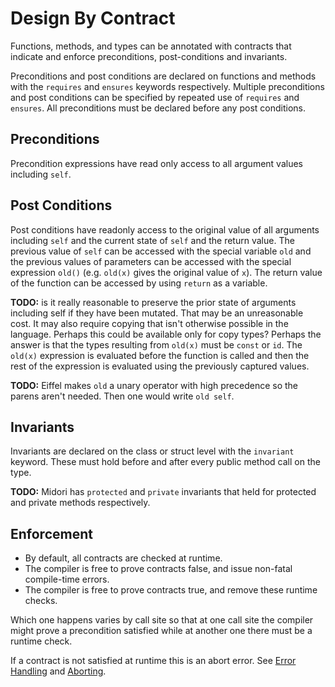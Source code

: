 # Design By Contract

Functions, methods, and types can be annotated with contracts that indicate and enforce
preconditions, post-conditions and invariants.

Preconditions and post conditions are declared on functions and methods with the `requires` and
`ensures` keywords respectively. Multiple preconditions and post conditions can be specified by
repeated use of `requires` and `ensures`. All preconditions must be declared before any post
conditions.

## Preconditions

Precondition expressions have read only access to all argument values including `self`.

## Post Conditions

Post conditions have readonly access to the original value of all arguments including `self` and the
current state of `self` and the return value. The previous value of `self` can be accessed with the
special variable `old` and the previous values of parameters can be accessed with the special
expression `old()` (e.g. `old(x)` gives the original value of `x`). The return value of the function
can be accessed by using `return` as a variable.

**TODO:** is it really reasonable to preserve the prior state of arguments including self if they
have been mutated. That may be an unreasonable cost. It may also require copying that isn't
otherwise possible in the language. Perhaps this could be available only for copy types? Perhaps the
answer is that the types resulting from `old(x)` must be `const` or `id`. The `old(x)` expression is
evaluated before the function is called and then the rest of the expression is evaluated using the
previously captured values.

**TODO:** Eiffel makes `old` a unary operator with high precedence so the parens aren't needed. Then
one would write `old self`.

## Invariants

Invariants are declared on the class or struct level with the `invariant` keyword. These must hold
before and after every public method call on the type.

**TODO:** Midori has `protected` and `private` invariants that held for protected and private
methods respectively.

## Enforcement

* By default, all contracts are checked at runtime.
* The compiler is free to prove contracts false, and issue non-fatal compile-time errors.
* The compiler is free to prove contracts true, and remove these runtime checks.

Which one happens varies by call site so that at one call site the compiler might prove a
precondition satisfied while at another one there must be a runtime check.

If a contract is not satisfied at runtime this is an abort error. See [Error
Handling](error-handling.md) and [Aborting](aborting.md).
